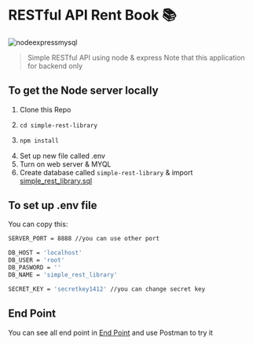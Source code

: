 # RESTful API Rent Book 📚

![nodeexpressmysql](https://www.restapiexample.com/wp-content/uploads/2017/09/nodejs-mysql-express.png)

> Simple RESTful API using node & express
> Note that this application for backend only
## To get the Node server locally
1. Clone this Repo
2. ```
   cd simple-rest-library
   ```
3. ```sh
   npm install
   ```
4. Set up new file called .env
5. Turn on web server & MYQL
6. Create database called ``` simple-rest-library ``` & import [simple_rest_library.sql](db/simple_rest_library.sql)


## To set up .env file

You can copy this:

```sh
SERVER_PORT = 8888 //you can use other port

DB_HOST = 'localhost'
DB_USER = 'root' 
DB_PASWORD = ''
DB_NAME = 'simple_rest_library'

SECRET_KEY = 'secretkey1412' //you can change secret key 
```

## End Point

You can see all end point  in [End Point](src/routes/index.js)
and use Postman to try it
